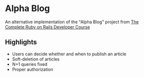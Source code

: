 # Alpha Blog

An alternative implementation of the "Alpha Blog" project from [The Complete Ruby on Rails Developer Course](https://www.udemy.com/course/the-complete-ruby-on-rails-developer-course/)

## Highlights

- Users can decide whether and when to publish an article
- Soft-deletion of articles
- N+1 queries fixed
- Proper authorization
